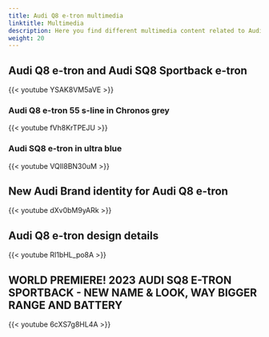 ```yaml
---
title: Audi Q8 e-tron multimedia
linktitle: Multimedia
description: Here you find different multimedia content related to Audi e-tron. Mostly videos.
weight: 20
---
```



## Audi Q8 e-tron and Audi SQ8 Sportback e-tron

{{< youtube YSAK8VM5aVE >}}

### Audi Q8 e-tron 55 s-line in Chronos grey

{{< youtube fVh8KrTPEJU >}}

### Audi SQ8 e-tron in ultra blue

{{< youtube VQIl8BN30uM >}}

## New Audi Brand identity for Audi Q8 e-tron

{{< youtube dXv0bM9yARk >}}

## Audi Q8 e-tron design details

{{< youtube RI1bHL_po8A >}}

## WORLD PREMIERE! 2023 AUDI SQ8 E-TRON SPORTBACK - NEW NAME & LOOK, WAY BIGGER RANGE AND BATTERY

{{< youtube 6cXS7g8HL4A >}}